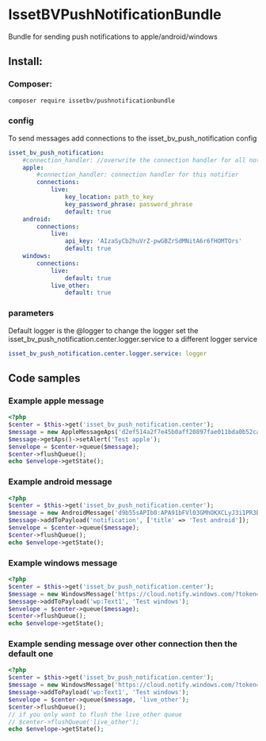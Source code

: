 # IssetBVPushNotificationBundle
Bundle for sending push notifications to apple/android/windows

## Install:
### Composer:
````bash
composer require issetbv/pushnotificationbundle
````
### config
To send messages add connections to the isset_bv_push_notification config
````yaml
isset_bv_push_notification:
    #connection_handler: //overwrite the connection handler for all notifiers which don't have there own connection handler set
    apple:
        #connection_handler: connection handler for this notifier
        connections:
            live:
                key_location: path_to_key
                key_password_phrase: password_phrase
                default: true
    android:
        connections:
            live:
                api_key: 'AIzaSyCb2huVrZ-pwGBZrSdMNitA6r6fHOMTOrs'
                default: true
    windows:
        connections:
            live:
                default: true
            live_other:
                default: true
````
### parameters
Default logger is the @logger to change the logger set the isset_bv_push_notification.center.logger.service to a different logger service
````yaml
isset_bv_push_notification.center.logger.service: logger
````
## Code samples
### Example apple message
````php
<?php
$center = $this->get('isset_bv_push_notification.center');
$message = new AppleMessageAps('d2ef514a2f7e45b0aff20897fae011bda0b52ca8c6e0dd5b0f1e78705331155c');
$message->getAps()->setAlert('Test apple');
$envelope = $center->queue($message);
$center->flushQueue();
echo $envelope->getState();
````
### Example android message
````php
<?php
$center = $this->get('isset_bv_push_notification.center');
$message = new AndroidMessage('d9b55sAPIb0:APA91bFVl03GMhOKXCLyJ3i1PR3BMW7QGOC579DV6W-89fBHj5-w3k_RoTmxCeDtIBIeV7aOKt3xwHH8zbGvSnLEEd6ymb-fupy-ZFVJ89804aBxEyvoMee0BSVGom9pIgfUVMeVeBVh');
$message->addToPayload('notification', ['title' => 'Test android']);
$envelope = $center->queue($message);
$center->flushQueue();
echo $envelope->getState();
````
### Example windows message
````php
<?php
$center = $this->get('isset_bv_push_notification.center');
$message = new WindowsMessage('https://cloud.notify.windows.com/?token=AQE%bU%2fSjZOCvRjjpILow%3d%3d');
$message->addToPayload('wp:Text1', 'Test windows');
$envelope = $center->queue($message);
$center->flushQueue();
echo $envelope->getState();
````
### Example sending message over other connection then the default one
````php
<?php
$center = $this->get('isset_bv_push_notification.center');
$message = new WindowsMessage('https://cloud.notify.windows.com/?token=AQE%bU%2fSjZOCvRjjpILow%3d%3d');
$message->addToPayload('wp:Text1', 'Test windows');
$envelope = $center->queue($message, 'live_other');
$center->flushQueue(); 
// if you only want to flush the live_other queue
// $center->flushQueue('live_other'); 
echo $envelope->getState();
````